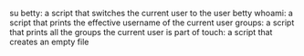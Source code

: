 su betty: a script that switches the current user to the user betty
whoami: a script that prints the effective username of the current user
groups: a script that prints all the groups the current user is part of
touch:  a script that creates an empty file
